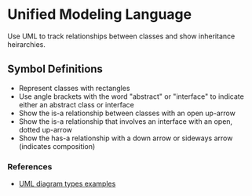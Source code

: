 # Unified Modeling Language
Use UML to track relationships between classes and show inheritance heirarchies.

## Symbol Definitions
* Represent classes with rectangles
* Use angle brackets with the word "abstract" or "interface" to indicate either an abstract class or interface
* Show the is-a relationship between classes with an open up-arrow
* Show the is-a relationship that involves an interface with an open, dotted up-arrow
* Show the has-a relationship with a down arrow or sideways arrow (indicates composition)

### References
* [UML diagram types examples](http://creately.com/blog/diagrams/uml-diagram-types-examples/)
